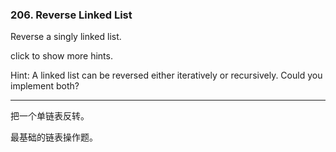 ### 206. Reverse Linked List

Reverse a singly linked list.

click to show more hints.

Hint:
A linked list can be reversed either iteratively or recursively. Could you implement both?

* * *

把一个单链表反转。   

最基础的链表操作题。   

